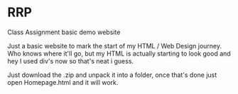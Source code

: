 # RRP
Class Assignment basic demo website

Just a basic website to mark the start of my HTML / Web Design journey. Who knows where it'll go, but my HTML is actually starting to look good and hey I used div's now so that's neat i guess.
  
  Just download the .zip and unpack it into a folder, once that's done just open Homepage.html and it will work. 
